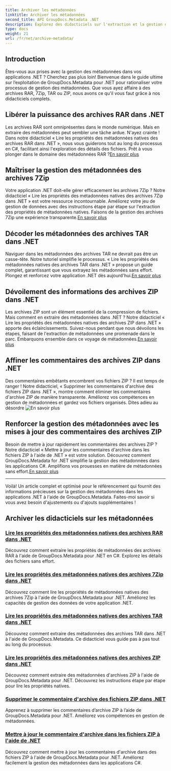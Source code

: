 ```yaml
---
title: Archiver les métadonnées
linktitle: Archiver les métadonnées
second_title: API GroupDocs.Metadata .NET
description: Explorez des didacticiels sur l'extraction et la gestion des propriétés de métadonnées à partir de divers formats d'archives tels que RAR, 7Zip, TAR et ZIP à l'aide de GroupDocs.Metadata pour .NET.
type: docs
weight: 21
url: /fr/net/archive-metadata/
---
```


## Introduction

Êtes-vous aux prises avec la gestion des métadonnées dans vos applications .NET ? Cherchez pas plus loin! Bienvenue dans le guide ultime sur l’exploitation de GroupDocs.Metadata pour .NET pour rationaliser votre processus de gestion des métadonnées. Que vous ayez affaire à des archives RAR, 7Zip, TAR ou ZIP, nous avons ce qu'il vous faut grâce à nos didacticiels complets.

## Libérer la puissance des archives RAR dans .NET

 Les archives RAR sont omniprésentes dans le monde numérique. Mais en extraire des métadonnées peut sembler une tâche ardue. N'ayez crainte ! Dans notre didacticiel « Lire les propriétés des métadonnées natives des archives RAR dans .NET », nous vous guiderons tout au long du processus en C#, facilitant ainsi l'exploration des détails des fichiers. Prêt à vous plonger dans le domaine des métadonnées RAR ?[En savoir plus](./read-native-metadata-rar-archives/)

## Maîtriser la gestion des métadonnées des archives 7Zip

Votre application .NET doit-elle gérer efficacement les archives 7Zip ? Notre didacticiel « Lire les propriétés des métadonnées natives des archives 7Zip dans .NET » est votre ressource incontournable. Améliorez votre jeu de gestion de données avec des instructions étape par étape sur l'extraction des propriétés de métadonnées natives. Faisons de la gestion des archives 7Zip une expérience transparente.[En savoir plus](./read-native-metadata-7zip-archives/)

## Décoder les métadonnées des archives TAR dans .NET

 Naviguer dans les métadonnées des archives TAR ne devrait pas être un casse-tête. Notre tutoriel simplifie le processus. « Lire les propriétés des métadonnées natives des archives TAR dans .NET » propose un guide complet, garantissant que vous extrayez les métadonnées sans effort. Plongez et renforcez votre application .NET dès aujourd'hui.[En savoir plus](./read-native-metadata-tar-archives/)

## Dévoilement des informations des archives ZIP dans .NET

Les archives ZIP sont un élément essentiel de la compression de fichiers. Mais comment en extraire des métadonnées dans .NET ? Notre didacticiel « Lire les propriétés des métadonnées natives des archives ZIP dans .NET » apporte des éclaircissements. Suivez-nous pendant que nous dévoilons les étapes, faisant de l'extraction de métadonnées une promenade dans le parc. Embarquons ensemble dans ce voyage de métadonnées.[En savoir plus](./read-native-metadata-zip-archives/)

## Affiner les commentaires des archives ZIP dans .NET

 Des commentaires embêtants encombrent vos fichiers ZIP ? Il est temps de ranger ! Notre didacticiel, « Supprimer les commentaires d'archive des fichiers ZIP dans .NET », montre comment éliminer les commentaires d'archive ZIP de manière transparente. Améliorez vos compétences en gestion de métadonnées et gardez vos fichiers organisés. Dites adieu au désordre ![En savoir plus](./remove-archive-comment-zip-files/)

## Renforcer la gestion des métadonnées avec les mises à jour des commentaires des archives ZIP

Besoin de mettre à jour rapidement les commentaires des archives ZIP ? Notre didacticiel « Mettre à jour les commentaires d'archive dans les fichiers ZIP à l'aide de .NET » est votre solution. Découvrez comment GroupDocs.Metadata for .NET simplifie la gestion des métadonnées dans les applications C#. Amplifions vos prouesses en matière de métadonnées sans effort.[En savoir plus](./update-archive-comment-zip-files/)

---

Voilà! Un article complet et optimisé pour le référencement qui fournit des informations précieuses sur la gestion des métadonnées dans les applications .NET à l'aide de GroupDocs.Metadata. Faites-moi savoir si vous avez besoin d'ajustements ou d'ajouts supplémentaires !
## Archiver les didacticiels sur les métadonnées
### [Lire les propriétés des métadonnées natives des archives RAR dans .NET](./read-native-metadata-rar-archives/)
Découvrez comment extraire les propriétés de métadonnées des archives RAR à l'aide de GroupDocs.Metadata pour .NET en C#. Explorez les détails des fichiers sans effort.
### [Lire les propriétés des métadonnées natives des archives 7Zip dans .NET](./read-native-metadata-7zip-archives/)
Découvrez comment lire les propriétés de métadonnées natives des archives 7Zip à l'aide de GroupDocs.Metadata pour .NET. Améliorez les capacités de gestion des données de votre application .NET.
### [Lire les propriétés des métadonnées natives des archives TAR dans .NET](./read-native-metadata-tar-archives/)
Découvrez comment extraire des métadonnées des archives TAR dans .NET à l'aide de GroupDocs.Metadata. Ce didacticiel vous guide pas à pas tout au long du processus.
### [Lire les propriétés des métadonnées natives des archives ZIP dans .NET](./read-native-metadata-zip-archives/)
Découvrez comment extraire des métadonnées d'archives ZIP à l'aide de GroupDocs.Metadata pour .NET. Découvrez les instructions étape par étape pour lire les propriétés natives.
### [Supprimer le commentaire d'archive des fichiers ZIP dans .NET](./remove-archive-comment-zip-files/)
Apprenez à supprimer les commentaires d’archive ZIP à l’aide de GroupDocs.Metadata pour .NET. Améliorez vos compétences en gestion de métadonnées.
### [Mettre à jour le commentaire d'archive dans les fichiers ZIP à l'aide de .NET](./update-archive-comment-zip-files/)
Découvrez comment mettre à jour les commentaires d'archive dans des fichiers ZIP à l'aide de GroupDocs.Metadata pour .NET. Améliorez facilement la gestion des métadonnées dans les applications C#.